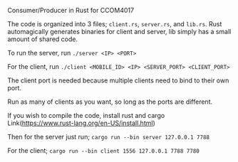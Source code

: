 Consumer/Producer in Rust for CCOM4017

The code is organized into 3 files; `client.rs`, `server.rs`, and `lib.rs`. Rust automagically generates binaries for client and server, lib simply has a small amount of shared code.

To run the server, run
```./server <IP> <PORT>```

For the client, run
```./client <MOBILE_ID> <IP> <SERVER_PORT> <CLIENT_PORT>```

The client port is needed because multiple clients need to bind to their own port.

Run as many of clients as you want, so long as the ports are different.

If you wish to compile the code, install rust and cargo
Link(https://www.rust-lang.org/en-US/install.html)

Then for the server just run;
```cargo run --bin server 127.0.0.1 7788```

For the client;
```cargo run --bin client 1556 127.0.0.1 7788 7780```


